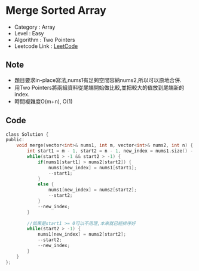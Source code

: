 # Merge Sorted Array

- Category : Array
- Level : Easy
- Algorithm : Two Pointers
- Leetcode Link : [LeetCode](https://leetcode.com/problems/Merge-Sorted-Array/description/)

## Note

- 題目要求in-place寫法,nums1有足夠空間容納nums2,所以可以原地合併.
- 用Two Pointers將兩組資料從尾端開始做比較,並把較大的值放到尾端新的index.
- 時間複雜度O(m+n), O(1)

## Code

```c
class Solution {
public:
    void merge(vector<int>& nums1, int m, vector<int>& nums2, int n) {       
        int start1 = m - 1, start2 = n - 1, new_index = nums1.size() - 1;
        while(start1 > -1 && start2 > -1) {
            if(nums1[start1] > nums2[start2]) {
                nums1[new_index] = nums1[start1];
                --start1;
            }
            else {
                nums1[new_index] = nums2[start2];
                --start2;
            }
            --new_index;
        }
        
        //如果是start1 >= 0可以不用理,本來就已經排序好
        while(start2 > -1) {
            nums1[new_index] = nums2[start2];
            --start2;
            --new_index;
        }
    }
};
